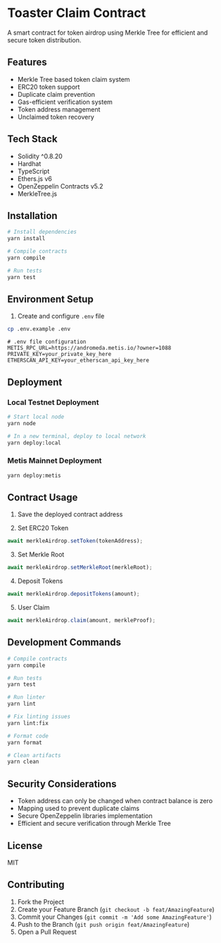 # Toaster Claim Contract

A smart contract for token airdrop using Merkle Tree for efficient and secure token distribution.

## Features

- Merkle Tree based token claim system
- ERC20 token support
- Duplicate claim prevention
- Gas-efficient verification system
- Token address management
- Unclaimed token recovery

## Tech Stack

- Solidity ^0.8.20
- Hardhat
- TypeScript
- Ethers.js v6
- OpenZeppelin Contracts v5.2
- MerkleTree.js

## Installation

```bash
# Install dependencies
yarn install

# Compile contracts
yarn compile

# Run tests
yarn test
```

## Environment Setup

1. Create and configure `.env` file

```bash
cp .env.example .env
```

```env
# .env file configuration
METIS_RPC_URL=https://andromeda.metis.io/?owner=1088
PRIVATE_KEY=your_private_key_here
ETHERSCAN_API_KEY=your_etherscan_api_key_here
```

## Deployment

### Local Testnet Deployment

```bash
# Start local node
yarn node

# In a new terminal, deploy to local network
yarn deploy:local
```

### Metis Mainnet Deployment

```bash
yarn deploy:metis
```

## Contract Usage

1. Save the deployed contract address

2. Set ERC20 Token

```typescript
await merkleAirdrop.setToken(tokenAddress);
```

3. Set Merkle Root

```typescript
await merkleAirdrop.setMerkleRoot(merkleRoot);
```

4. Deposit Tokens

```typescript
await merkleAirdrop.depositTokens(amount);
```

5. User Claim

```typescript
await merkleAirdrop.claim(amount, merkleProof);
```

## Development Commands

```bash
# Compile contracts
yarn compile

# Run tests
yarn test

# Run linter
yarn lint

# Fix linting issues
yarn lint:fix

# Format code
yarn format

# Clean artifacts
yarn clean
```

## Security Considerations

- Token address can only be changed when contract balance is zero
- Mapping used to prevent duplicate claims
- Secure OpenZeppelin libraries implementation
- Efficient and secure verification through Merkle Tree

## License

MIT

## Contributing

1. Fork the Project
2. Create your Feature Branch (`git checkout -b feat/AmazingFeature`)
3. Commit your Changes (`git commit -m 'Add some AmazingFeature'`)
4. Push to the Branch (`git push origin feat/AmazingFeature`)
5. Open a Pull Request
